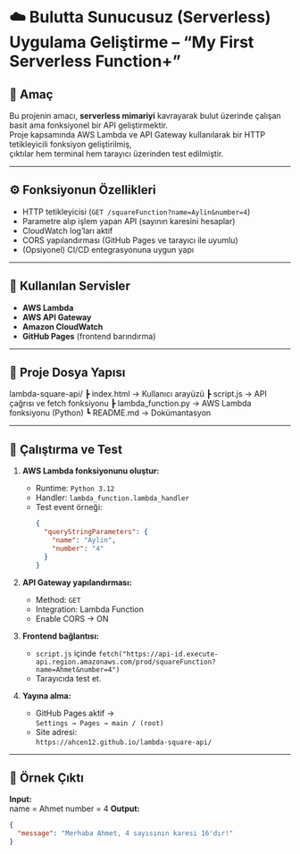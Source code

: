 # ☁️ Bulutta Sunucusuz (Serverless) Uygulama Geliştirme – “My First Serverless Function+”

## 🎯 Amaç
Bu projenin amacı, **serverless mimariyi** kavrayarak bulut üzerinde çalışan basit ama fonksiyonel bir API geliştirmektir.  
Proje kapsamında AWS Lambda ve API Gateway kullanılarak bir HTTP tetikleyicili fonksiyon geliştirilmiş,  
çıktılar hem terminal hem tarayıcı üzerinden test edilmiştir.

---

## ⚙️ Fonksiyonun Özellikleri
- HTTP tetikleyicisi (`GET /squareFunction?name=Aylin&number=4`)
- Parametre alıp işlem yapan API (sayının karesini hesaplar)
- CloudWatch log’ları aktif
- CORS yapılandırması (GitHub Pages ve tarayıcı ile uyumlu)
- (Opsiyonel) CI/CD entegrasyonuna uygun yapı

---

## 🧩 Kullanılan Servisler
- **AWS Lambda**
- **AWS API Gateway**
- **Amazon CloudWatch**
- **GitHub Pages** (frontend barındırma)

---

## 🧱 Proje Dosya Yapısı
lambda-square-api/
┣ index.html → Kullanıcı arayüzü
┣ script.js → API çağrısı ve fetch fonksiyonu
┣ lambda_function.py → AWS Lambda fonksiyonu (Python)
┗ README.md → Dokümantasyon


---

## 🚀 Çalıştırma ve Test
1. **AWS Lambda fonksiyonunu oluştur:**
   - Runtime: `Python 3.12`
   - Handler: `lambda_function.lambda_handler`
   - Test event örneği:
     ```json
     {
       "queryStringParameters": {
         "name": "Aylin",
         "number": "4"
       }
     }
     ```
2. **API Gateway yapılandırması:**
   - Method: `GET`
   - Integration: Lambda Function
   - Enable CORS → ON

3. **Frontend bağlantısı:**
   - `script.js` içinde `fetch("https://api-id.execute-api.region.amazonaws.com/prod/squareFunction?name=Ahmet&number=4")`
   - Tarayıcıda test et.

4. **Yayına alma:**
   - GitHub Pages aktif →  
     `Settings → Pages → main / (root)`  
   - Site adresi:  
     `https://ahcen12.github.io/lambda-square-api/`

---

## 🧩 Örnek Çıktı
**Input:**  
name = Ahmet
number = 4
**Output:**  
```json
{
  "message": "Merhaba Ahmet, 4 sayısının karesi 16'dır!"
}
